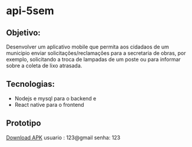 # api-5sem

## Objetivo:

Desenvolver um aplicativo mobile que permita aos cidadaos de um municipio enviar solicitações/reclamações para a
secretaria de obras, por exemplo, solicitando a troca de lampadas de um poste ou para informar sobre a coleta de lixo atrasada.

## Tecnologias:

- Nodejs e mysql para o backend e
- React native para o frontend

## Prototipo

[Download APK](https://expo.dev/artifacts/6842ed7c-3f1f-41ab-b9da-4741a32f9a75)
usuario : 123@gmail
senha: 123
